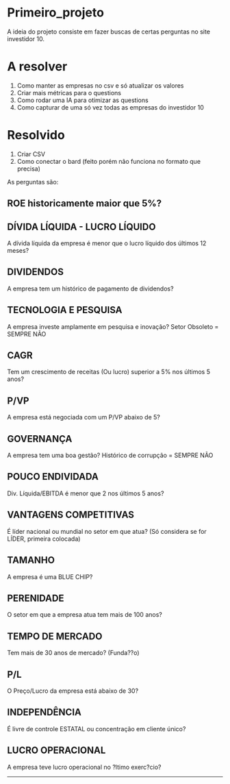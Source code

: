 # Primeiro_projeto

A ideia do projeto consiste em fazer buscas de certas perguntas no site investidor 10.

# A resolver
1) Como manter as empresas no csv e só atualizar os valores
2) Criar mais métricas para o questions
3) Como rodar uma IA para otimizar as questions
4) Como capturar de uma só vez todas as empresas do investidor 10


# Resolvido
1) Criar CSV
2) Como conectar o bard (feito porém não funciona no formato que precisa)

As perguntas são: 

## ROE historicamente maior que 5%? 
	
## DÍVIDA LÍQUIDA - LUCRO LÍQUIDO	

A dívida líquida da empresa é menor que o lucro líquido dos últimos 12 meses?	

## DIVIDENDOS	

A empresa tem um histórico de pagamento de dividendos?	

## TECNOLOGIA E PESQUISA	

A empresa investe amplamente em pesquisa e inovação? Setor Obsoleto = SEMPRE NÃO	

## CAGR	

Tem um crescimento de receitas (Ou lucro) superior a 5% nos últimos 5 anos?	

## P/VP	

A empresa está negociada com um P/VP abaixo de 5?	

## GOVERNANÇA	

A empresa tem uma boa gestão? Histórico de corrupção = SEMPRE NÃO	

## POUCO ENDIVIDADA	

Div. Líquida/EBITDA é menor que 2 nos últimos 5 anos?	

## VANTAGENS COMPETITIVAS	

É líder nacional ou mundial no setor em que atua? (Só considera se for LÍDER, primeira colocada)	

## TAMANHO	

A empresa é uma BLUE CHIP?	

## PERENIDADE	

O setor em que a empresa atua tem mais de 100 anos?	

## TEMPO DE MERCADO	

Tem mais de 30 anos de mercado? (Funda??o)	

## P/L	

O Preço/Lucro da empresa está abaixo de 30?	

## INDEPENDÊNCIA	

É livre de controle ESTATAL ou concentração em cliente único?	

## LUCRO OPERACIONAL	

A empresa teve lucro operacional no ?ltimo exerc?cio?	

---------------------------
